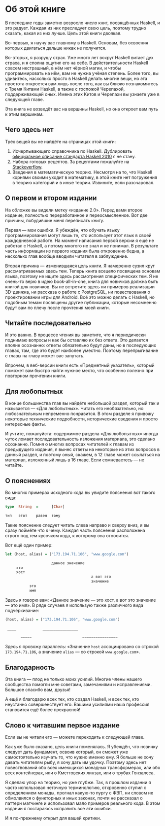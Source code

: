 # Об этой книге

В последние годы заметно возросло число книг, посвящённых Haskell, и это радует. Каждая из них преследует свою цель, поэтому трудно сказать, какая из них лучше. Цель этой книги двоякая.

Во-первых, я научу вас главному в Haskell. Основам, без освоения которых двигаться дальше никак не получится.

Во-вторых, я разрушу страх. Уже много лет вокруг Haskell витает дух страха, и я сполна ощутил его на себе. В действительности Haskell совсем нестрашный, в нём нет чёрной магии, и чтобы программировать на нём, вам не нужна учёная степень. Более того, вы удивитесь, насколько просто в Haskell делать многие вещи, но эта простота откроется вам лишь после того, как вы близко познакомитесь с Тремя Китами Haskell, а также с госпожой Черепахой, поддерживающей оных. Имена этих Китов и Черепахи вы узнаете уже в следующей главе.

Эта книга не возведёт вас на вершины Haskell, но она откроет вам путь к этим вершинам.

## Чего здесь нет

Трёх вещей вы не найдёте на страницах этой книги:

1. Исчерпывающего справочника по Haskell. Дублировать [официальное описание стандарта Haskell 2010](https://www.haskell.org/onlinereport/haskell2010/) я не стану.
2. Набора готовых рецептов. За рецептами пожалуйте на [Stackoverflow](http://stackoverflow.com/questions/tagged/haskell).
3. Введения в математическую теорию. Несмотря на то, что Haskell корнями своими уходит в математику, в этой книге нет погружения в теорию категорий и в иные теории. Извините, если разочаровал.

## О первом и втором издании

На обложке вы видели метку &laquo;издание 2.0&raquo;. Перед вами второе издание, полностью переработанное и переосмысленное. Вот две причины, побудившие меня переписать книгу.

Первая &mdash; мои ошибки. Я убеждён, что обучать языку программирования могут лишь те, кто использует этот язык в своей каждодневной работе. На момент написания первой версии я ещё не работал с Haskell, а потому многого не знал и не понимал. В результате часть информации из первого издания была откровенно бедна, а несколько глав вообще вводили читателя в заблуждение.

Вторая причина &mdash; изменившаяся цель книги. Я намеренно сузил круг рассматриваемых здесь тем. Теперь книга всецело посвящена основам языка, поэтому не ищите здесь рассмотрения специфических тем. Я не очень-то верю в идею book-all-in-one, книга для новичков должна быть книгой для новичков. Вы не встретите здесь ни примеров реализации 3D-движка, ни рассказа о работе с PostgreSQL, ни повествования о проектировании игры для Android. Всё это можно делать с Haskell, но подобным темам посвящены другие публикации, которые несомненно будут вам по плечу после прочтения моей книги.

## Читайте последовательно

И это важно. В процессе чтения вы заметите, что я периодически поднимаю вопросы и как бы оставляю их без ответа. Это делается вполне осознанно: ответы обязательно будут даны, но в последующих главах, там, где это будет наиболее уместно. Поэтому перепрыгивание с главы на главу может вас запутать.

Впрочем, в веб-версии книги есть &laquo;Предметный указатель&raquo;, который поможет вам быстро найти нужное место, что особенно полезно при повторном прочтении книги.

## Для любопытных

В конце большинства глав вы найдёте небольшой раздел, который так и называется &mdash; &laquo;Для любопытных&raquo;. Читать его необязательно, но любознательным непременно понравится. В этом разделе я привожу некоторые технические подробности, исторические сведения и просто интересные факты.

И учтите, пожалуйста: содержимое раздела &laquo;Для любопытных&raquo; иногда чуток ломает последовательность изложения материала, это сделано осознанно. Помня о многих вопросах читателей к главам из предыдущего издания, я вынес ответы на некоторые из этих вопросов в данный раздел, и поэтому оный, скажем, в 12 главе может ссылаться на материал, изложенный лишь в 16 главе. Если сомневаетесь &mdash; не читайте.

## О пояснениях

Во многих примерах исходного кода вы увидите пояснения вот такого вида:

```haskell
type  String  =      [Char]

тип   этот    равен  тому
```

Такие пояснение следует читать слева направо и сверху вниз, и вы сразу поймёте что к чему. Каждая часть пояснения расположена строго под тем кусочком кода, к которому она относится.

Вот ещё один пример:

```haskell
let (host, alias) = ("173.194.71.106", "www.google.com")

                     данное значение
     это
     хост
                                       а вот это
                                       значение
           это
           имя
```

Здесь я говорю вам: &laquo;Данное значение &mdash; это хост, а вот это значение &mdash; это имя&raquo;. В ряде случаев я использую также различного вида подчёркивание:

```haskell
(host, alias) = ("173.194.71.106", "www.google.com")

 ____            ________________

       =====                       ================
```

Здесь я провожу параллель: &laquo;Значение `host` ассоциировано со строкой `173.194.71.106`, а значение `alias` &mdash; со строкой `www.google.com`&raquo;.

## Благодарность

Эта книга &mdash; плод не только моих усилий. Многие члены нашего сообщества помогли мне советами, замечаниями и исправлениями. Большое спасибо вам, друзья!

А ещё я благодарю всех тех, кто создал Haskell, и всех тех, кто неустанно совершенствует его. Вашими усилиями наша профессия становится ещё более прекрасной!

## Слово к читавшим первое издание

Если вы не читали его &mdash; можете переходить к следующей главе.

Как уже было сказано, цель книги поменялась. Я убеждён, что новичку следует дать фундамент, освоив который, он сможет уже самостоятельно изучать то, что нужно именно ему. Я больше не хочу давать читателям рыбу, я хочу дать им удочку. Поэтому здесь нет повествований обо всех имеющихся монадных трансформерах, или обо всех контейнерах, или о Кметтовских линзах, или о трубах Гонзалеса.

Я сделаю упор на теорию, но уже глубже. Так, в прошлом издании я часто использовал неточную терминологию, откровенно ступил с определением монады, прогнал какую-то пургу с ФВП, ни словом не обмолвился о функторных и иных законах, почти не рассказал о паттерн матчинге и использовал мало примеров реального кода. В этом издании я постараюсь исправить все эти ошибки.

И я по-прежнему открыт для вашей критики.

